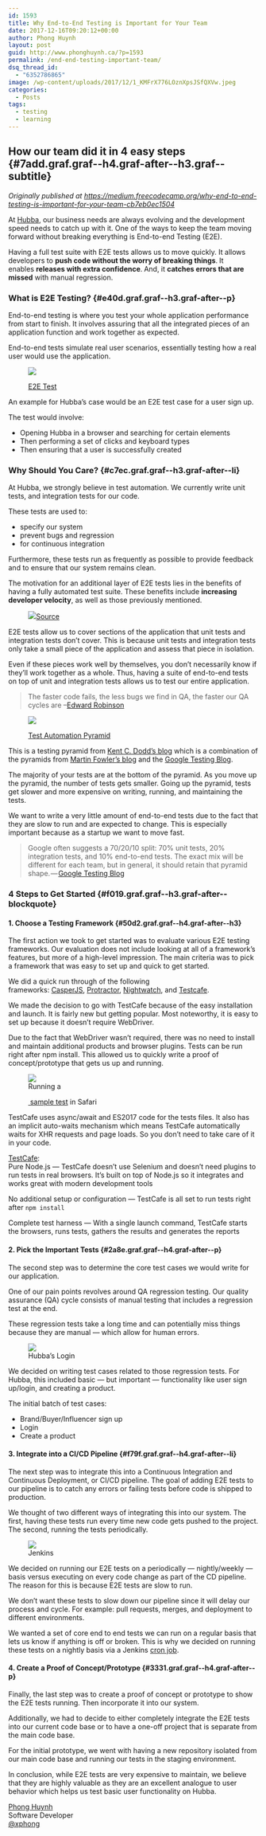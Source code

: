 ```yaml
---
id: 1593
title: Why End-to-End Testing is Important for Your Team
date: 2017-12-16T09:20:12+00:00
author: Phong Huynh
layout: post
guid: http://www.phonghuynh.ca/?p=1593
permalink: /end-end-testing-important-team/
dsq_thread_id:
  - "6352786865"
image: /wp-content/uploads/2017/12/1_KMFrX776LOznXpsJSfQXVw.jpeg
categories:
  - Posts
tags:
  - testing
  - learning
---
```

## How our team did it in 4 easy steps {#7add.graf.graf--h4.graf-after--h3.graf--subtitle}

_Originally published at <https://medium.freecodecamp.org/why-end-to-end-testing-is-important-for-your-team-cb7eb0ec1504>_

<p id="7212" class="graf graf--p graf-after--h4">
  At <a class="markup--anchor markup--p-anchor" href="https://www.hubba.com/" target="_blank" rel="noopener noreferrer" data-href="https://www.hubba.com/">Hubba</a>, our business needs are always evolving and the development speed needs to catch up with it. One of the ways to keep the team moving forward without breaking everything is End-to-end Testing (E2E).
</p>

<p id="8382" class="graf graf--p graf-after--p">
  Having a full test suite with E2E tests allows us to move quickly. It allows developers to <strong class="markup--strong markup--p-strong">push code without the worry of breaking things</strong>.<strong class="markup--strong markup--p-strong"> </strong>It enables <strong class="markup--strong markup--p-strong">releases with extra confidence</strong>.<strong class="markup--strong markup--p-strong"> </strong>And, it <strong class="markup--strong markup--p-strong">catches errors that are missed</strong> with manual regression.
</p>

### What is E2E Testing? {#e40d.graf.graf--h3.graf-after--p}

<p id="41a1" class="graf graf--p graf-after--h3">
  End-to-end testing is where you test your whole application performance from start to finish. It involves assuring that all the integrated pieces of an application function and work together as expected.
</p>

<p id="a8e2" class="graf graf--p graf-after--p">
  End-to-end tests simulate real user scenarios, essentially testing how a real user would use the application.
</p><figure id="c7cd" class="graf graf--figure graf-after--p">

<div class="aspectRatioPlaceholder is-locked">
  <div class="aspectRatioPlaceholder-fill">
  </div>

  <div class="progressiveMedia js-progressiveMedia graf-image is-canvasLoaded is-imageLoaded" data-image-id="1*KMFrX776LOznXpsJSfQXVw.jpeg" data-width="1000" data-height="794" data-action="zoom" data-action-value="1*KMFrX776LOznXpsJSfQXVw.jpeg" data-scroll="native">
    <canvas class="progressiveMedia-canvas js-progressiveMedia-canvas" width="75" height="58"></canvas><img class="progressiveMedia-image js-progressiveMedia-image aligncenter" src="https://cdn-images-1.medium.com/max/1600/1*KMFrX776LOznXpsJSfQXVw.jpeg" data-src="https://cdn-images-1.medium.com/max/1600/1*KMFrX776LOznXpsJSfQXVw.jpeg" />
  </div>
</div><figcaption class="imageCaption">

<a class="markup--anchor markup--figure-anchor" href="https://twitter.com/Una/status/850451564527591424" target="_blank" rel="noopener noreferrer" data-href="https://twitter.com/Una/status/850451564527591424">E2E Test</a></figcaption></figure>

<p id="7d83" class="graf graf--p graf-after--figure">
  An example for Hubba’s case would be an E2E test case for a user sign up.
</p>

<p id="c280" class="graf graf--p graf-after--p">
  The test would involve:
</p>

<ul class="postList">
  <li id="6c79" class="graf graf--li graf-after--p">
    Opening Hubba in a browser and searching for certain elements
  </li>
  <li id="555e" class="graf graf--li graf-after--li">
    Then performing a set of clicks and keyboard types
  </li>
  <li id="967f" class="graf graf--li graf-after--li">
    Then ensuring that a user is successfully created
  </li>
</ul>

### Why Should You Care? {#c7ec.graf.graf--h3.graf-after--li}

<p id="2011" class="graf graf--p graf-after--h3">
  At Hubba, we strongly believe in test automation. We currently write unit tests, and integration tests for our code.
</p>

<p id="57e8" class="graf graf--p graf-after--p">
  These tests are used to:
</p>

<ul class="postList">
  <li id="5e16" class="graf graf--li graf-after--p">
    specify our system
  </li>
  <li id="c8ca" class="graf graf--li graf-after--li">
    prevent bugs and regression
  </li>
  <li id="ac0c" class="graf graf--li graf-after--li">
    for continuous integration
  </li>
</ul>

<p id="c243" class="graf graf--p graf-after--li">
  Furthermore, these tests run as frequently as possible to provide feedback and to ensure that our system remains clean.
</p>

<p id="43d9" class="graf graf--p graf-after--p">
  The motivation for an additional layer of E2E tests lies in the benefits of having a fully automated test suite. These benefits include <strong class="markup--strong markup--p-strong">increasing developer velocity</strong>, as well as those previously mentioned.
</p><figure id="a322" class="graf graf--figure graf-after--p">

<div class="aspectRatioPlaceholder is-locked">
  <div class="aspectRatioPlaceholder-fill">
  </div>

  <div class="progressiveMedia js-progressiveMedia graf-image is-canvasLoaded is-imageLoaded" data-image-id="1*3NAuvsj75Ir0UNSvJf_8pg.gif" data-width="300" data-height="300" data-scroll="native">
    <canvas class="progressiveMedia-canvas js-progressiveMedia-canvas" width="75" height="75"></canvas><img class="progressiveMedia-image js-progressiveMedia-image aligncenter" src="https://cdn-images-1.medium.com/max/1600/1*3NAuvsj75Ir0UNSvJf_8pg.gif" data-src="https://cdn-images-1.medium.com/max/1600/1*3NAuvsj75Ir0UNSvJf_8pg.gif" /><a class="markup--anchor markup--figure-anchor" href="https://giphy.com/gifs/fail-technology-i5RWkVZzVScmY" target="_blank" rel="noopener noreferrer" data-href="https://giphy.com/gifs/fail-technology-i5RWkVZzVScmY">Source</a>
  </div>
</div></figure>

<p id="3cdc" class="graf graf--p graf-after--figure">
  E2E tests allow us to cover sections of the application that unit tests and integration tests don’t cover. This is because unit tests and integration tests only take a small piece of the application and assess that piece in isolation.
</p>

<p id="457e" class="graf graf--p graf-after--p">
  Even if these pieces work well by themselves, you don’t necessarily know if they’ll work together as a whole. Thus, having a suite of end-to-end tests on top of unit and integration tests allows us to test our entire application.
</p>

<blockquote id="4b11" class="graf graf--pullquote graf-after--p">
  <p>
    The faster code fails, the less bugs we find in QA, the faster our QA cycles are &#8211;<a class="markup--anchor markup--pullquote-anchor" href="https://medium.com/@earobinson" target="_blank" rel="noopener noreferrer" data-href="https://medium.com/@earobinson">Edward Robinson</a>
  </p>
</blockquote><figure id="b771" class="graf graf--figure graf-after--pullquote">

<div class="aspectRatioPlaceholder is-locked">
  <div class="aspectRatioPlaceholder-fill">
  </div>

  <div class="progressiveMedia js-progressiveMedia graf-image is-canvasLoaded is-imageLoaded" data-image-id="1*YdygJYCSwnXDMbMv7v5bjg.png" data-width="2880" data-height="1582" data-action="zoom" data-action-value="1*YdygJYCSwnXDMbMv7v5bjg.png" data-scroll="native">
    <canvas class="progressiveMedia-canvas js-progressiveMedia-canvas" width="75" height="40"></canvas><img class="progressiveMedia-image js-progressiveMedia-image" src="https://cdn-images-1.medium.com/max/1600/1*YdygJYCSwnXDMbMv7v5bjg.png" data-src="https://cdn-images-1.medium.com/max/1600/1*YdygJYCSwnXDMbMv7v5bjg.png" />
  </div>
</div><figcaption class="imageCaption">

<a class="markup--anchor markup--figure-anchor" href="https://blog.kentcdodds.com/write-tests-not-too-many-mostly-integration-5e8c7fff591c" target="_blank" rel="noopener noreferrer" data-href="https://blog.kentcdodds.com/write-tests-not-too-many-mostly-integration-5e8c7fff591c">Test Automation Pyramid</a></figcaption></figure>

<p id="f860" class="graf graf--p graf-after--figure">
  This is a testing pyramid from <a class="markup--anchor markup--p-anchor" href="https://blog.kentcdodds.com/write-tests-not-too-many-mostly-integration-5e8c7fff591c" target="_blank" rel="noopener noreferrer" data-href="https://blog.kentcdodds.com/write-tests-not-too-many-mostly-integration-5e8c7fff591c">Kent C. Dodd’s blog</a> which is a combination of the pyramids from <a class="markup--anchor markup--p-anchor" href="https://martinfowler.com/bliki/TestPyramid.html" target="_blank" rel="noopener noreferrer" data-href="https://martinfowler.com/bliki/TestPyramid.html">Martin Fowler’s blog</a> and the <a class="markup--anchor markup--p-anchor" href="https://testing.googleblog.com/2015/04/just-say-no-to-more-end-to-end-tests.html" target="_blank" rel="noopener noreferrer" data-href="https://testing.googleblog.com/2015/04/just-say-no-to-more-end-to-end-tests.html">Google Testing Blog</a>.
</p>

<p id="cc89" class="graf graf--p graf-after--p">
  The majority of your tests are at the bottom of the pyramid. As you move up the pyramid, the number of tests gets smaller. Going up the pyramid, tests get slower and more expensive on writing, running, and maintaining the tests.
</p>

<p id="2009" class="graf graf--p graf-after--p">
  We want to write a very little amount of end-to-end tests due to the fact that they are slow to run and are expected to change. This is especially important because as a startup we want to move fast.
</p>

<blockquote id="0b38" class="graf graf--blockquote graf-after--p">
  <p>
    Google often suggests a 70/20/10 split: 70% unit tests, 20% integration tests, and 10% end-to-end tests. The exact mix will be different for each team, but in general, it should retain that pyramid shape. — <a class="markup--anchor markup--blockquote-anchor" href="https://testing.googleblog.com/2015/04/just-say-no-to-more-end-to-end-tests.html" target="_blank" rel="noopener noreferrer" data-href="https://testing.googleblog.com/2015/04/just-say-no-to-more-end-to-end-tests.html">Google Testing Blog</a>
  </p>
</blockquote>

### 4 Steps to Get Started {#f019.graf.graf--h3.graf-after--blockquote}

#### 1. Choose a Testing Framework {#50d2.graf.graf--h4.graf-after--h3}

<p id="783b" class="graf graf--p graf-after--h4">
  The first action we took to get started was to evaluate various E2E testing frameworks. Our evaluation does not include looking at all of a framework’s features, but more of a high-level impression. The main criteria was to pick a framework that was easy to set up and quick to get started.
</p>

<p id="200e" class="graf graf--p graf-after--p">
  We did a quick run through of the following frameworks: <a class="markup--anchor markup--p-anchor" href="http://casperjs.org/" target="_blank" rel="noopener noreferrer" data-href="http://casperjs.org/">CasperJS</a>, <a class="markup--anchor markup--p-anchor" href="http://www.protractortest.org/#/" target="_blank" rel="noopener noreferrer" data-href="http://www.protractortest.org/#/">Protractor</a>, <a class="markup--anchor markup--p-anchor" href="http://nightwatchjs.org/" target="_blank" rel="noopener noreferrer" data-href="http://nightwatchjs.org/">Nightwatch</a>, and <a class="markup--anchor markup--p-anchor" href="https://devexpress.github.io/testcafe/" target="_blank" rel="noopener noreferrer" data-href="https://devexpress.github.io/testcafe/">Testcafe</a>.
</p>

<p id="a5b7" class="graf graf--p graf-after--p">
  We made the decision to go with TestCafe because of the easy installation and launch. It is fairly new but getting popular. Most noteworthy, it is easy to set up because it doesn’t require WebDriver.
</p>

<p id="9166" class="graf graf--p graf-after--p">
  Due to the fact that WebDriver wasn’t required, there was no need to install and maintain additional products and browser plugins. Tests can be run right after npm install. This allowed us to quickly write a proof of concept/prototype that gets us up and running.
</p><figure id="4568" class="graf graf--figure graf-after--p">

<div class="aspectRatioPlaceholder is-locked">
  <div class="aspectRatioPlaceholder-fill">
  </div>

  <div class="progressiveMedia js-progressiveMedia graf-image is-canvasLoaded is-imageLoaded" data-image-id="1*uOUpO4KsborihaHt62roHA.gif" data-width="939" data-height="590" data-action="zoom" data-action-value="1*uOUpO4KsborihaHt62roHA.gif" data-scroll="native">
    <canvas class="progressiveMedia-canvas js-progressiveMedia-canvas" width="75" height="46"></canvas><img class="progressiveMedia-image js-progressiveMedia-image" src="https://cdn-images-1.medium.com/max/1600/1*uOUpO4KsborihaHt62roHA.gif" data-src="https://cdn-images-1.medium.com/max/1600/1*uOUpO4KsborihaHt62roHA.gif" />
  </div>
</div><figcaption class="imageCaption">Running a

<a class="markup--anchor markup--figure-anchor" href="https://github.com/DevExpress/testcafe" target="_blank" rel="noopener noreferrer" data-href="https://github.com/DevExpress/testcafe"> sample test</a> in Safari</figcaption></figure>

<p id="b5ad" class="graf graf--p graf-after--figure">
  TestCafe uses async/await and ES2017 code for the tests files. It also has an implicit auto-waits mechanism which means TestCafe automatically waits for XHR requests and page loads. So you don’t need to take care of it in your code.
</p>

<p id="0ea0" class="graf graf--p graf-after--p">
  <a class="markup--anchor markup--p-anchor" href="http://devexpress.github.io/testcafe/blog/introducing-testcafe-open-source-testing-framework.html" target="_blank" rel="noopener noreferrer" data-href="http://devexpress.github.io/testcafe/blog/introducing-testcafe-open-source-testing-framework.html">TestCafe</a>:<br /> Pure Node.js — TestCafe doesn’t use Selenium and doesn’t need plugins to run tests in real browsers. It’s built on top of Node.js so it integrates and works great with modern development tools
</p>

<p id="03cc" class="graf graf--p graf-after--p">
  No additional setup or configuration — TestCafe is all set to run tests right after <code class="markup--code markup--p-code">npm install</code>
</p>

<p id="1c70" class="graf graf--p graf-after--p">
  Complete test harness — With a single launch command, TestCafe starts the browsers, runs tests, gathers the results and generates the reports
</p>

#### 2. Pick the Important Tests {#2a8e.graf.graf--h4.graf-after--p}

<p id="58e4" class="graf graf--p graf-after--h4">
  The second step was to determine the core test cases we would write for our application.
</p>

<p id="1664" class="graf graf--p graf-after--p">
  One of our pain points revolves around QA regression testing. Our quality assurance (QA) cycle consists of manual testing that includes a regression test at the end.
</p>

<p id="dba3" class="graf graf--p graf-after--p">
  These regression tests take a long time and can potentially miss things because they are manual — which allow for human errors.
</p><figure id="e9e4" class="graf graf--figure graf-after--p">

<div class="aspectRatioPlaceholder is-locked">
  <div class="aspectRatioPlaceholder-fill">
  </div>

  <div class="progressiveMedia js-progressiveMedia graf-image is-canvasLoaded is-imageLoaded" data-image-id="1*I6DfCH4nXdWvkdsFIcd2fA.png" data-width="1502" data-height="1006" data-action="zoom" data-action-value="1*I6DfCH4nXdWvkdsFIcd2fA.png" data-scroll="native">
    <canvas class="progressiveMedia-canvas js-progressiveMedia-canvas" width="75" height="50"></canvas><img class="progressiveMedia-image js-progressiveMedia-image" src="https://cdn-images-1.medium.com/max/1600/1*I6DfCH4nXdWvkdsFIcd2fA.png" data-src="https://cdn-images-1.medium.com/max/1600/1*I6DfCH4nXdWvkdsFIcd2fA.png" />
  </div>
</div><figcaption class="imageCaption">Hubba’s Login</figcaption></figure>

<p id="9f9d" class="graf graf--p graf-after--figure">
  We decided on writing test cases related to those regression tests. For Hubba, this included basic — but important — functionality like user sign up/login, and creating a product.
</p>

<p id="1a97" class="graf graf--p graf-after--p">
  The initial batch of test cases:
</p>

<ul class="postList">
  <li id="4fc0" class="graf graf--li graf-after--p">
    Brand/Buyer/Influencer sign up
  </li>
  <li id="2906" class="graf graf--li graf-after--li">
    Login
  </li>
  <li id="eea5" class="graf graf--li graf-after--li">
    Create a product
  </li>
</ul>

#### 3. Integrate into a CI/CD Pipeline {#f79f.graf.graf--h4.graf-after--li}

<p id="a8f3" class="graf graf--p graf-after--h4">
  The next step was to integrate this into a Continuous Integration and Continuous Deployment, or CI/CD pipeline. The goal of adding E2E tests to our pipeline is to catch any errors or failing tests before code is shipped to production.
</p>

<p id="a36b" class="graf graf--p graf-after--p">
  We thought of two different ways of integrating this into our system. The first, having these tests run every time new code gets pushed to the project. The second, running the tests periodically.
</p><figure id="eb66" class="graf graf--figure graf-after--p">

<div class="aspectRatioPlaceholder is-locked">
  <div class="aspectRatioPlaceholder-fill">
  </div>

  <div class="progressiveMedia js-progressiveMedia graf-image is-canvasLoaded is-imageLoaded" data-image-id="1*IGPnsCHPZIMvMT9XO1xdaw.png" data-width="2352" data-height="794" data-action="zoom" data-action-value="1*IGPnsCHPZIMvMT9XO1xdaw.png" data-scroll="native">
    <canvas class="progressiveMedia-canvas js-progressiveMedia-canvas" width="75" height="25"></canvas><img class="progressiveMedia-image js-progressiveMedia-image" src="https://cdn-images-1.medium.com/max/1600/1*IGPnsCHPZIMvMT9XO1xdaw.png" data-src="https://cdn-images-1.medium.com/max/1600/1*IGPnsCHPZIMvMT9XO1xdaw.png" />
  </div>
</div><figcaption class="imageCaption">Jenkins</figcaption></figure>

<p id="0433" class="graf graf--p graf-after--figure">
  We decided on running our E2E tests on a periodically — nightly/weekly — basis versus executing on every code change as part of the CD pipeline. The reason for this is because E2E tests are slow to run.
</p>

<p id="4186" class="graf graf--p graf-after--p">
  We don’t want these tests to slow down our pipeline since it will delay our process and cycle. For example: pull requests, merges, and deployment to different environments.
</p>

<p id="f6cf" class="graf graf--p graf-after--p">
  We wanted a set of core end to end tests we can run on a regular basis that lets us know if anything is off or broken. This is why we decided on running these tests on a nightly basis via a Jenkins <a class="markup--anchor markup--p-anchor" href="https://code.tutsplus.com/tutorials/scheduling-tasks-with-cron-jobs--net-8800" target="_blank" rel="noopener noreferrer" data-href="https://code.tutsplus.com/tutorials/scheduling-tasks-with-cron-jobs--net-8800">cron job</a>.
</p>

#### 4. Create a Proof of Concept/Prototype {#3331.graf.graf--h4.graf-after--p}

<p id="a405" class="graf graf--p graf-after--h4">
  Finally, the last step was to create a proof of concept or prototype to show the E2E tests running. Then incorporate it into our system.
</p>

<p id="589b" class="graf graf--p graf-after--p">
  Additionally, we had to decide to either completely integrate the E2E tests into our current code base or to have a one-off project that is separate from the main code base.
</p>

<p id="d24b" class="graf graf--p graf-after--p">
  For the initial prototype, we went with having a new repository isolated from our main code base and running our tests in the staging environment.
</p>

<p id="cdf5" class="graf graf--p graf-after--p">
  In conclusion, while E2E tests are very expensive to maintain, we believe that they are highly valuable as they are an excellent analogue to user behavior which helps us test basic user functionality on Hubba.
</p>

<p id="27b8" class="graf graf--p graf-after--p graf--trailing">
  <a class="markup--anchor markup--p-anchor" href="https://medium.com/@xphong" target="_blank" rel="noopener noreferrer" data-href="https://medium.com/@xphong">Phong Huynh<br /> </a>Software Developer<br /> <a class="markup--anchor markup--p-anchor" href="https://twitter.com/xphong" target="_blank" rel="noopener noreferrer" data-href="https://twitter.com/xphong">@xphong</a>
</p>
